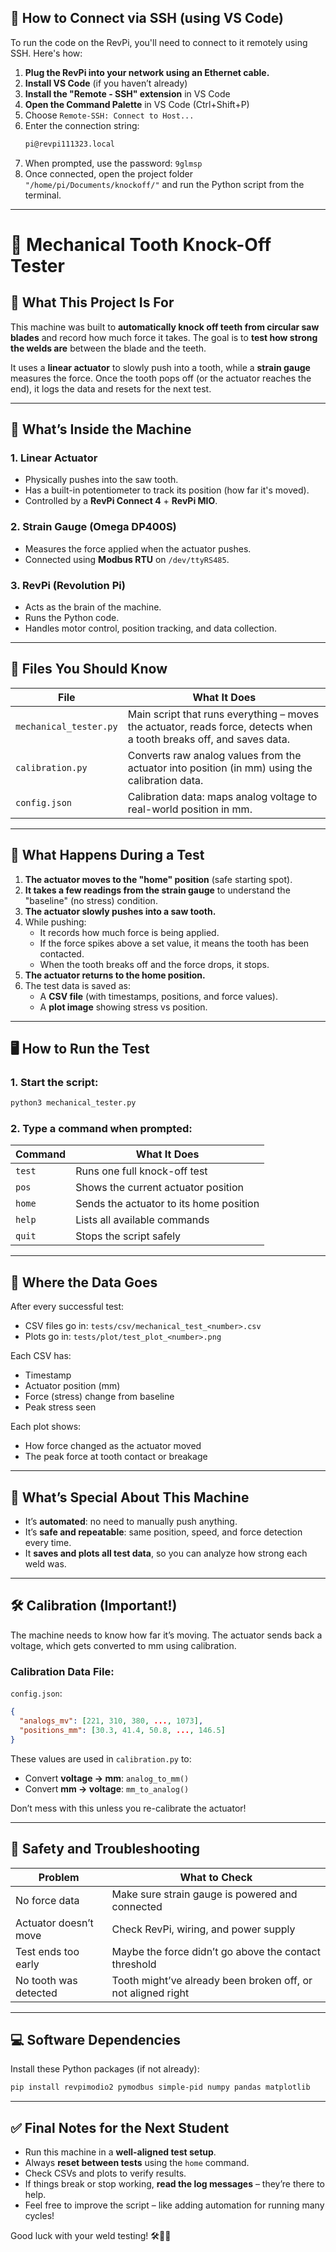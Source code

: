 ## 🔌 How to Connect via SSH (using VS Code)

To run the code on the RevPi, you'll need to connect to it remotely using SSH. Here's how:

1. **Plug the RevPi into your network using an Ethernet cable.**
2. **Install VS Code** (if you haven’t already)
3. **Install the "Remote - SSH" extension** in VS Code
4. **Open the Command Palette** in VS Code (Ctrl+Shift+P)
5. Choose `Remote-SSH: Connect to Host...`
6. Enter the connection string:
   ```bash
   pi@revpi111323.local
   ```
7. When prompted, use the password:  `9glmsp`
8. Once connected, open the project folder `"/home/pi/Documents/knockoff/"` and run the Python script from the terminal.

---

# 🦷 Mechanical Tooth Knock-Off Tester  
## 📘 What This Project Is For

This machine was built to **automatically knock off teeth from circular saw blades** and record how much force it takes. The goal is to **test how strong the welds are** between the blade and the teeth.

It uses a **linear actuator** to slowly push into a tooth, while a **strain gauge** measures the force. Once the tooth pops off (or the actuator reaches the end), it logs the data and resets for the next test.

---

## 🧰 What’s Inside the Machine

### 1. **Linear Actuator**
- Physically pushes into the saw tooth.
- Has a built-in potentiometer to track its position (how far it's moved).
- Controlled by a **RevPi Connect 4** + **RevPi MIO**.

### 2. **Strain Gauge (Omega DP400S)**
- Measures the force applied when the actuator pushes.
- Connected using **Modbus RTU** on `/dev/ttyRS485`.

### 3. **RevPi (Revolution Pi)**
- Acts as the brain of the machine.
- Runs the Python code.
- Handles motor control, position tracking, and data collection.

---

## 📁 Files You Should Know

| File | What It Does |
|------|--------------|
| `mechanical_tester.py` | Main script that runs everything – moves the actuator, reads force, detects when a tooth breaks off, and saves data. |
| `calibration.py` | Converts raw analog values from the actuator into position (in mm) using the calibration data. |
| `config.json` | Calibration data: maps analog voltage to real-world position in mm. |

---

## 🔄 What Happens During a Test

1. **The actuator moves to the "home" position** (safe starting spot).
2. **It takes a few readings from the strain gauge** to understand the "baseline" (no stress) condition.
3. **The actuator slowly pushes into a saw tooth.**
4. While pushing:
   - It records how much force is being applied.
   - If the force spikes above a set value, it means the tooth has been contacted.
   - When the tooth breaks off and the force drops, it stops.
5. **The actuator returns to the home position.**
6. The test data is saved as:
   - A **CSV file** (with timestamps, positions, and force values).
   - A **plot image** showing stress vs position.

---

## 🖥️ How to Run the Test

### 1. Start the script:

```bash
python3 mechanical_tester.py
```

### 2. Type a command when prompted:

| Command | What It Does |
|---------|---------------|
| `test`  | Runs one full knock-off test |
| `pos`   | Shows the current actuator position |
| `home`  | Sends the actuator to its home position |
| `help`  | Lists all available commands |
| `quit`  | Stops the script safely |

---

## 🧪 Where the Data Goes

After every successful test:

- CSV files go in: `tests/csv/mechanical_test_<number>.csv`
- Plots go in: `tests/plot/test_plot_<number>.png`

Each CSV has:
- Timestamp
- Actuator position (mm)
- Force (stress) change from baseline
- Peak stress seen

Each plot shows:
- How force changed as the actuator moved
- The peak force at tooth contact or breakage

---

## 🧠 What’s Special About This Machine

- It’s **automated**: no need to manually push anything.
- It’s **safe and repeatable**: same position, speed, and force detection every time.
- It **saves and plots all test data**, so you can analyze how strong each weld was.

---

## 🛠️ Calibration (Important!)

The machine needs to know how far it’s moving. The actuator sends back a voltage, which gets converted to mm using calibration.

### Calibration Data File:
`config.json`:
```json
{
  "analogs_mv": [221, 310, 380, ..., 1073],
  "positions_mm": [30.3, 41.4, 50.8, ..., 146.5]
}
```

These values are used in `calibration.py` to:
- Convert **voltage → mm**: `analog_to_mm()`
- Convert **mm → voltage**: `mm_to_analog()`

Don’t mess with this unless you re-calibrate the actuator!

---

## 🚨 Safety and Troubleshooting

| Problem | What to Check |
|--------|----------------|
| No force data | Make sure strain gauge is powered and connected |
| Actuator doesn’t move | Check RevPi, wiring, and power supply |
| Test ends too early | Maybe the force didn’t go above the contact threshold |
| No tooth was detected | Tooth might’ve already been broken off, or not aligned right |

---

## 💻 Software Dependencies

Install these Python packages (if not already):

```bash
pip install revpimodio2 pymodbus simple-pid numpy pandas matplotlib
```

---

## ✅ Final Notes for the Next Student

- Run this machine in a **well-aligned test setup**.
- Always **reset between tests** using the `home` command.
- Check CSVs and plots to verify results.
- If things break or stop working, **read the log messages** – they’re there to help.
- Feel free to improve the script – like adding automation for running many cycles!

Good luck with your weld testing! 🛠️🦷💥
